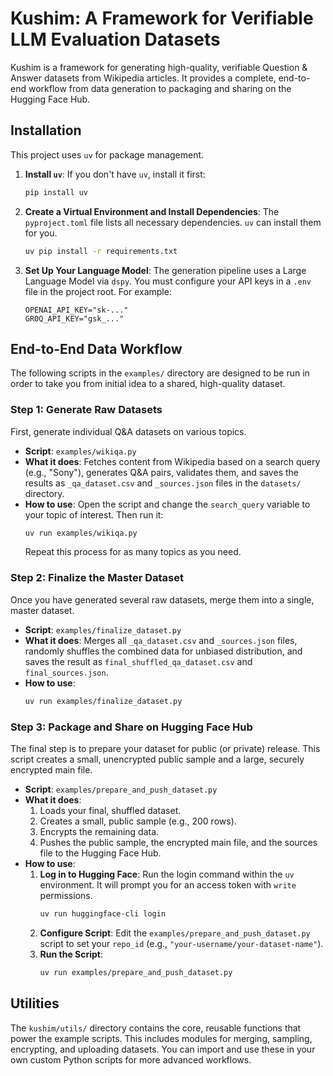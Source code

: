 # Kushim: A Framework for Verifiable LLM Evaluation Datasets

Kushim is a framework for generating high-quality, verifiable Question & Answer datasets from Wikipedia articles. It provides a complete, end-to-end workflow from data generation to packaging and sharing on the Hugging Face Hub.

## Installation

This project uses `uv` for package management.

1.  **Install `uv`**:
    If you don't have `uv`, install it first:
    ```bash
    pip install uv
    ```

2.  **Create a Virtual Environment and Install Dependencies**:
    The `pyproject.toml` file lists all necessary dependencies. `uv` can install them for you.
    ```bash
    uv pip install -r requirements.txt
    ```

3.  **Set Up Your Language Model**:
    The generation pipeline uses a Large Language Model via `dspy`. You must configure your API keys in a `.env` file in the project root. For example:
    ```.env
    OPENAI_API_KEY="sk-..."
    GROQ_API_KEY="gsk_..."
    ```

## End-to-End Data Workflow

The following scripts in the `examples/` directory are designed to be run in order to take you from initial idea to a shared, high-quality dataset.

### Step 1: Generate Raw Datasets

First, generate individual Q&A datasets on various topics.

-   **Script**: `examples/wikiqa.py`
-   **What it does**: Fetches content from Wikipedia based on a search query (e.g., "Sony"), generates Q&A pairs, validates them, and saves the results as `_qa_dataset.csv` and `_sources.json` files in the `datasets/` directory.
-   **How to use**: Open the script and change the `search_query` variable to your topic of interest. Then run it:
    ```bash
    uv run examples/wikiqa.py
    ```
    Repeat this process for as many topics as you need.

### Step 2: Finalize the Master Dataset

Once you have generated several raw datasets, merge them into a single, master dataset.

-   **Script**: `examples/finalize_dataset.py`
-   **What it does**: Merges all `_qa_dataset.csv` and `_sources.json` files, randomly shuffles the combined data for unbiased distribution, and saves the result as `final_shuffled_qa_dataset.csv` and `final_sources.json`.
-   **How to use**:
    ```bash
    uv run examples/finalize_dataset.py
    ```

### Step 3: Package and Share on Hugging Face Hub

The final step is to prepare your dataset for public (or private) release. This script creates a small, unencrypted public sample and a large, securely encrypted main file.

-   **Script**: `examples/prepare_and_push_dataset.py`
-   **What it does**:
    1.  Loads your final, shuffled dataset.
    2.  Creates a small, public sample (e.g., 200 rows).
    3.  Encrypts the remaining data.
    4.  Pushes the public sample, the encrypted main file, and the sources file to the Hugging Face Hub.
-   **How to use**:
    1.  **Log in to Hugging Face**: Run the login command within the `uv` environment. It will prompt you for an access token with `write` permissions.
        ```bash
        uv run huggingface-cli login
        ```
    2.  **Configure Script**: Edit the `examples/prepare_and_push_dataset.py` script to set your `repo_id` (e.g., `"your-username/your-dataset-name"`).
    3.  **Run the Script**:
        ```bash
        uv run examples/prepare_and_push_dataset.py
        ```

## Utilities

The `kushim/utils/` directory contains the core, reusable functions that power the example scripts. This includes modules for merging, sampling, encrypting, and uploading datasets. You can import and use these in your own custom Python scripts for more advanced workflows.
